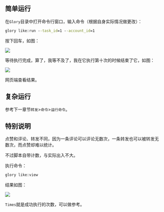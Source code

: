 ## 简单运行

在`Glory`目录中打开命令行窗口，输入命令（根据自身实际情况做更改）：

```cmd
glory like:run --task_id=1 --account_id=1
```

按下回车，如图：

![](https://p.pstatp.com/origin/1379900017e5981449515)

等待执行完成，算了，我等不及了，我在它执行第十次的时候结束了它，如图：

![](https://p.pstatp.com/origin/ff6d000179adef054cad)

网页端查看结果。

## 复杂运行

参考下一章节`转发`>`命令`>`运行命令`。

## 特别说明

点赞和评论、转发不同，因为一条评论可以评论无数次，一条转发也可以被转发无数次，而点赞却难以统计。

不过脚本自带计数，与实际出入不大。

执行命令：

```cmd
glory like:view
```

结果如图：

![](https://api.superbed.cn/static/images/2020/08/29/5f49a230160a154a67e454a8.jpg)

`Times`就是成功执行的次数，可以做参考。
